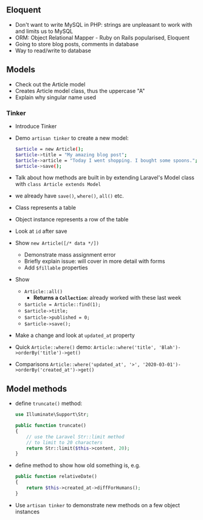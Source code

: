 ## Eloquent

- Don't want to write MySQL in PHP: strings are unpleasant to work with and limits us to MySQL
- ORM: Object Relational Mapper - Ruby on Rails popularised, Eloquent
- Going to store blog posts, comments in database
- Way to read/write to database

## Models

- Check out the Article model
- Creates Article model class, thus the uppercase "A"
- Explain why singular name used

### Tinker
- Introduce Tinker
- Demo `artisan tinker` to create a new model:
    ```bash
    $article = new Article();
    $article->title = "My amazing blog post";
    $article->article = "Today I went shopping. I bought some spoons.";
    $article->save();
    ```

- Talk about how methods are built in by extending Laravel's Model class with `class Article extends Model`
- we already have `save()`, `where()`, `all()` etc.

- Class represents a table
- Object instance represents a row of the table

- Look at `id` after save
- Show `new Article([/* data */])`
    - Demonstrate mass assignment error
    - Briefly explain issue: will cover in more detail with forms
    - Add `$fillable` properties
- Show
    - `Article::all()`
        - **Returns a `Collection`**: already worked with these last week
    - `$article = Article::find(1);`
    - `$article->title;`
    - `$article->published = 0;`
    - `$article->save();`
- Make a change and look at `updated_at` property
- Quick `Article::where()` demo: `Article::where('title', 'Blah')->orderBy('title')->get()`
- Comparisons `Article::where('updated_at', '>', '2020-03-01')->orderBy('created_at')->get()`

## Model methods

- define `truncate()` method:
    ```php
    use Illuminate\Support\Str;
    ```

    ```php
    public function truncate()
    {
        // use the Laravel Str::limit method
        // to limit to 20 characters
        return Str::limit($this->content, 20);
    }
    ```
- define method to show how old something is, e.g.
    ```php
    public function relativeDate()
    {
        return $this->created_at->diffForHumans();
    }
    ```
- Use `artisan tinker` to demonstrate new methods on a few object instances

